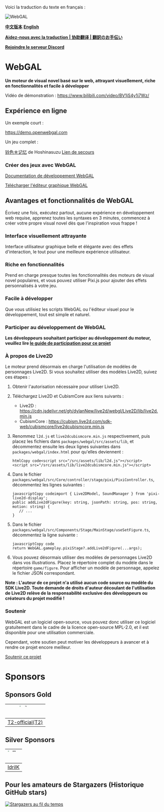 Voici la traduction du texte en français :

![WebGAL](https://user-images.githubusercontent.com/30483415/227242979-297ff392-f210-47ef-b0e9-d4788ddc8df0.png)

**[中文版本](/README.md)**
**[English](/README_EN.md)**

**[Aidez-nous avec la traduction | 协助翻译 | 翻訳のお手伝い](https://github.com/MakinoharaShoko/WebGAL/tree/dev/packages/webgal/src/translations)**

**[Rejoindre le serveur Discord](https://discord.gg/kPrQkJttJy)**

# WebGAL

**Un moteur de visual novel basé sur le web, attrayant visuellement, riche en fonctionnalités et facile à développer**

Vidéo de démonstration : https://www.bilibili.com/video/BV1jS4y1i7Wz/

## Expérience en ligne

Un exemple court :

https://demo.openwebgal.com

Un jeu complet :

[铃色☆记忆](http://hoshinasuzu.cn/) de Hoshinasuzu [Lien de secours](http://hoshinasuzu.cc/)

### Créer des jeux avec WebGAL

[Documentation de développement WebGAL](https://docs.openwebgal.com/)

[Télécharger l'éditeur graphique WebGAL](https://github.com/MakinoharaShoko/WebGAL_Terre/releases)

## Avantages et fonctionnalités de WebGAL

Écrivez une fois, exécutez partout, aucune expérience en développement web requise, apprenez toutes les syntaxes en 3 minutes, commencez à créer votre propre visual novel dès que l'inspiration vous frappe !

### Interface visuellement attrayante

Interface utilisateur graphique belle et élégante avec des effets d'interaction, le tout pour une meilleure expérience utilisateur.

### Riche en fonctionnalités

Prend en charge presque toutes les fonctionnalités des moteurs de visual novel populaires, et vous pouvez utiliser Pixi.js pour ajouter des effets personnalisés à votre jeu.

### Facile à développer

Que vous utilisiez les scripts WebGAL ou l'éditeur visuel pour le développement, tout est simple et naturel.

### Participer au développement de WebGAL

**Les développeurs souhaitant participer au développement du moteur, veuillez lire [le guide de participation pour ce projet](https://docs.openwebgal.com/developers/)**

### À propos de Live2D
Le moteur prend désormais en charge l'utilisation de modèles de personnages Live2D. Si vous souhaitez utiliser des modèles Live2D, suivez ces étapes :

1. Obtenir l'autorisation nécessaire pour utiliser Live2D.

2. Téléchargez Live2D et CubismCore aux liens suivants :

   - Live2D : https://cdn.jsdelivr.net/gh/dylanNew/live2d/webgl/Live2D/lib/live2d.min.js
   - CubismCore : https://cubism.live2d.com/sdk-web/cubismcore/live2dcubismcore.min.js

3. Renommez `l2d.js` et `live2dcubismcore.min.js` respectivement, puis placez les fichiers dans `packages/webgal/src/assets/lib`, et décommentez ensuite les deux lignes suivantes dans `packages/webgal/index.html` pour qu'elles deviennent :
   ```
   htmlCopy code<script src="/src/assets/lib/l2d.js"></script>
   <script src="/src/assets/lib/live2dcubismcore.min.js"></script>
   ```

4. Dans le fichier `packages/webgal/src/Core/controller/stage/pixi/PixiController.ts`, décommentez les lignes suivantes :

   ```
   javascriptCopy codeimport { Live2DModel, SoundManager } from 'pixi-live2d-display';
   public addLive2dFigure(key: string, jsonPath: string, pos: string, motion: string) {
      // ...
   }
   ```

5. Dans le fichier `packages/webgal/src/Components/Stage/MainStage/useSetFigure.ts`, décommentez la ligne suivante :

   ```
   javascriptCopy code
   return WebGAL.gameplay.pixiStage?.addLive2dFigure(...args);
   ```

6. Vous pouvez désormais utiliser des modèles de personnages Live2D dans vos illustrations. Placez le répertoire complet du modèle dans le répertoire `game/figure`. Pour afficher un modèle de personnage, appelez le fichier JSON correspondant.

**Note : L'auteur de ce projet n'a utilisé aucun code source ou modèle du SDK Live2D. Toute demande de droits d'auteur découlant de l'utilisation de Live2D relève de la responsabilité exclusive des développeurs ou créateurs du projet modifié !**

### Soutenir

WebGAL est un logiciel open-source, vous pouvez donc utiliser ce logiciel gratuitement dans le cadre de la licence open-source MPL-2.0, et il est disponible pour une utilisation commerciale.

Cependant, votre soutien peut motiver les développeurs à avancer et à rendre ce projet encore meilleur.

[Soutenir ce projet](https://docs.openwebgal.com/sponsor/)

# Sponsors

## Sponsors Gold

| <img src="https://avatars.githubusercontent.com/u/91712707?v=4" alt="T2" style="zoom:25%;"  width="150px" height="150px" /> |
| ------------------------------------------------------------ |
| [T2-official(T2)](https://github.com/T2-official)            |

## Silver Sponsors
| <img src="https://avatars.githubusercontent.com/u/103700780?v=4" alt="IdrilK" style="zoom:25%;" width="150px" height="150px" /> |
| ------------------------------------------------------------ |
| [IdrilK](https://github.com/IdrilK)            |



## Pour les amateurs de Stargazers (Historique GitHub stars)

[![Stargazers au fil du temps](https://starchart.cc/MakinoharaShoko/WebGAL.svg)](https://starchart.cc/MakinoharaShoko/WebGAL)